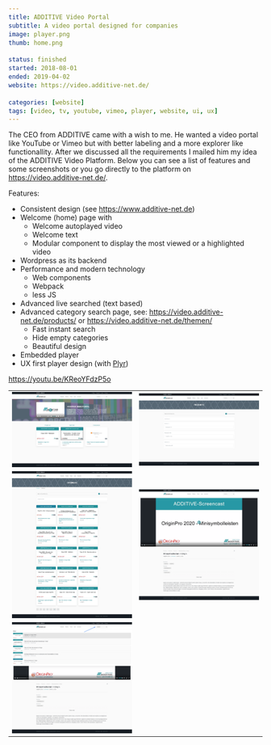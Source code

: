 ```yaml
---
title: ADDITIVE Video Portal
subtitle: A video portal designed for companies
image: player.png
thumb: home.png

status: finished
started: 2018-08-01
ended: 2019-04-02
website: https://video.additive-net.de/

categories: [website]
tags: [video, tv, youtube, vimeo, player, website, ui, ux]
---
```


The CEO from ADDITIVE came with a wish to me. He wanted a video portal like YouTube or
Vimeo but with better labeling and a more explorer like functionallity. After we discussed
all the requirements I mailed him my idea of the ADDITIVE Video Platform. Below you can
see a list of features and some screenshots or you go directly to the platform on
https://video.additive-net.de/.

Features:

- Consistent design (see https://www.additive-net.de)
- Welcome (home) page with
  - Welcome autoplayed video
  - Welcome text
  - Modular component to display the most viewed or a highlighted video
- Wordpress as its backend
- Performance and modern technology
  - Web components
  - Webpack
  - less JS
- Advanced live searched (text based)
- Advanced category search page, see: https://video.additive-net.de/products/ or
  https://video.additive-net.de/themen/
  - Fast instant search
  - Hide empty categories
  - Beautiful design
- Embedded player
- UX first player design (with [Plyr](https://plyr.io/))

https://youtu.be/KReoYFdzP5o

|                                            |                                |
| ------------------------------------------ | ------------------------------ |
| ![Homepage](home.png)                      | ![Category page](category.png) |
| ![Category inner page](category-inner.png) | ![Category page](player.png)   |
| ![Open direct search](open-search.png)     |                                |
